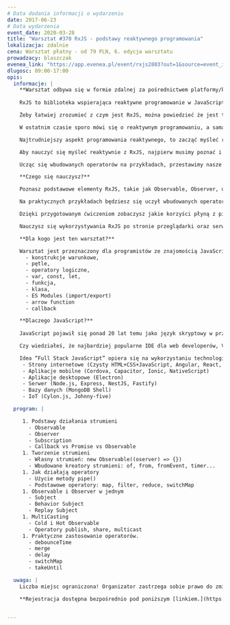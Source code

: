 ```yaml
---
# Data dodania informacji o wydarzeniu
date: 2017-06-23
# Data wydarzenia
event_date: 2020-03-28
title: "Warsztat #370 RxJS - podstawy reaktywnego programowania"
lokalizacja: zdalnie
cena: Warsztat płatny - od 79 PLN, 6. edycja warsztatu
prowadzacy: blaszczak
evenea_link: "https://app.evenea.pl/event/rxjs2803?out=1&source=event_iframe"
dlugosc: 09:00-17:00
opis:
  informacje: |
    **Warsztat odbywa się w formie zdalnej za pośrednictwem platformy/komunikatora online, z wykorzystaniem dźwięku, obrazu z kamery, udostępniania ekranu komputera prowadzącego i uczestników.** 
        
    RxJS to biblioteka wspierająca reaktywne programowanie w JavaScript przy użyciu strumieni, pozwala na łatwiejsze programowanie operacji asynchronicznych. Rozwiązuje problemy które mamy w Promisach czy funkcjach zwrotnych (callbacks).

    Żeby łatwiej zrozumieć z czym jest RxJS, można powiedzieć że jest to odpowiednik Lodash, jednakże przeznaczony do obsługi strumieni zdarzeń (event streams).

    W ostatnim czasie sporo mówi się o reaktywnym programowaniu, a sama biblioteka jest wykorzystywana jako dependency w takich projektach jak Angular (po stronie przeglądarki), czy Nest (po stronie serwera).

    Najtrudniejszy aspekt programowania reaktywnego, to zacząć myśleć reaktywnie!

    Aby nauczyć się myśleć reaktywnie z RxJS, najpierw musimy poznać i zrozumieć jego podstawy, w jaki sposób działają streamy, jak je tworzyć, łączyć, a także zmieniać przesyłane w nich wartości poprzez operatory.

    Ucząc się wbudowanych operatorów na przykładach, przestawimy nasze myślenie tak, żeby pozbyć się imperatywnych nawyków pisania kodu. Zamienić architekturę stateful na architekturę reaktywną opartą o strumienie.

    **Czego się nauczysz?**

    Poznasz podstawowe elementy RxJS, takie jak Observable, Observer, operator, subscription - pisząc je od podstaw samemu.

    Na praktycznych przykładach będziesz się uczył wbudowanych operatorów, dzięki czemu szybciej je zrozumiesz i lepiej zapamiętasz ich zastosowanie.

    Dzięki przygotowanym ćwiczeniom zobaczysz jakie korzyści płyną z pisania kodu reaktywnego i unikania przechowywania samemu stanu aplikacji.

    Nauczysz się wykorzystywania RxJS po stronie przeglądarki oraz serwera.

    **Dla kogo jest ten warsztat?**

    Warsztat jest przeznaczony dla programistów ze znajomością JavaScript/ES2015 w zakresie podstawowym. Zagadnienia, które będą używane, ale nie omawiane na warsztacie to:
      - konstrukcje warunkowe,
      - pętle,
      - operatory logiczne,
      - var, const, let,
      - funkcja,
      - klasa,
      - ES Modules (import/export)
      - arrow function
      - callback

    **Dlaczego JavaScript?**
      
    JavaScript pojawił się ponad 20 lat temu jako język skryptowy w przeglądarkach internetowych, czyli po stronie klienta. Później zawitał też po stronie serwera jako Node.js, a dalszy jego rozwój pozwala nam dziś budować aplikacje mobilne, desktopowe, programować bazy danych, a nawet roboty.

    Czy wiedziałeś, że najbardziej popularne IDE dla web developerów, Visual Studio Code jest napisane w TypeScript HTML i CSS ?

    Idea “Full Stack JavaScript” opiera się na wykorzystaniu technologii webowych, HTML, CSS i JavaScript we wszystkich etapach budowy aplikacji:
     - Strony internetowe (Czysty HTML+CSS+JavaScript, Angular, React, Vue)
     - Aplikacje mobilne (Cordova, Capacitor, Ionic, NativeScript)
     - Aplikacje desktopowe (Electron)
     - Serwer (Node.js, Express, NestJS, Fastify)
     - Bazy danych (MongoDB Shell)
     - IoT (Cylon.js, Johnny-five)

  program: |

     1. Podstawy działania strumieni
       - Observable
       - Observer
       - Subscription
       - Callback vs Promise vs Observable
     1. Tworzenie strumieni
       - Własny strumień: new Observable((oserver) => {})
       - Wbudowane kreatory strumieni: of, from, fromEvent, timer...
     1. Jak działają operatory
       - Użycie metody pipe()
       - Podstawowe operatory: map, filter, reduce, switchMap
     1. Observable i Observer w jednym
       - Subject
       - Behavior Subject
       - Replay Subject
     1. MultiCasting
       - Cold i Hot Observable
       - Operatory publish, share, multicast
     1. Praktyczne zastosowanie operatorów.
       - debounceTime
       - merge
       - delay
       - switchMap
       - takeUntil

  uwaga: |
    Liczba miejsc ograniczona! Organizator zastrzega sobie prawo do zmiany lokalizacji wydarzenia oraz jego odwołania w przypadku niezgłoszenia się minimalnej liczby uczestników.

    **Rejestracja dostępna bezpośrednio pod poniższym [linkiem.](https://app.evenea.pl/event/rxjs2803/)**
    

---
```

